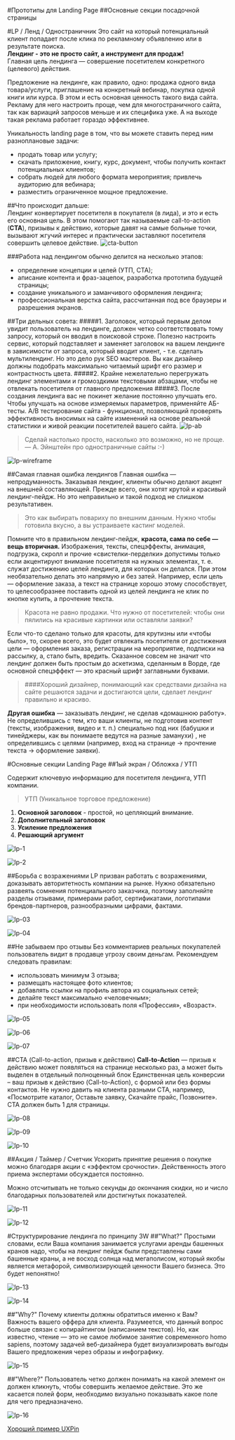 #Прототипы для Landing Page
##Основные секции посадочной страницы

#LP / Ленд / Одностраничник
Это сайт на который потенциальный клиент попадает после клика по рекламному объявлению или в результате поиска.  
**Лендинг - это не просто сайт, а инструмент для продаж!**  
Главная цель лендинга — совершение посетителем конкретного (целевого) действия.

Предложение на лендинге, как правило, одно: продажа одного вида товара/услуги, приглашение на конкретный вебинар, покупка одной книги или курса. В этом и есть основная ценность такого вида сайта. Рекламу для него настроить проще, чем для многостраничного сайта, так как вариаций запросов меньше и их специфика уже. А на выходе такая реклама работает гораздо эффективнее.

Уникальность landing page в том, что вы можете ставить перед ним разноплановые задачи:

* продать товар или услугу;
* скачать приложение, книгу, курс, документ, чтобы получить контакт потенциальных клиентов;
* собрать людей для любого формата мероприятия;
привлечь аудиторию для вебинара;
* разместить ограниченное мощное предложение.

##Что происходит дальше:  
Лендинг конвертирует посетителя в покупателя (в лида), и это и есть его основная цель. В этом помогают так называемые call-to-action (**CTA**), призывы к действию, которые давят на самые больные точки, вызывают жгучий интерес и практически заставляют посетителя совершить целевое действие.
![cta-button](images/2019/03/cta-button.png)

###Работа над лендингом обычно делится на несколько этапов:
* определение концепции и целей (УТП, СТА);
* аписание контента и фраз-зацепок, разработка прототипа будущей страницы;
* создание уникального и заманчивого оформления лендинга;
* профессиональная верстка сайта, рассчитанная под все браузеры и разрешения экранов.

##Три дельных совета:
#####1. Заголовок, который первым делом увидит пользователь на лендинге, должен четко соответствовать тому запросу, который он вводил в поисковой строке. Полезно настроить сервис, который подставляет и заменяет заголовок на вашем лендинге в зависимости от запроса, который вводит клиент, - т.е. сделать мультилендинг. Но это дело рук SEO мастеров. Вы как дизайнер должны подобрать максимально читаемый шрифт его размер и контрастность цвета.
#####2. Крайне нежелательно перегружать лендинг элементами и громоздкими текстовыми абзацами, чтобы не отвлекать посетителя от главного предложения
#####3. После создания лендинга вас не покинет желание постоянно улучшать его. Чтобы улучшать на основе измеряемых параметров, применяйте АБ-тесты. A/B тестирование сайта - функционал, позволяющий проверять эффективность вносимых на сайте изменений на основе реальной статистики и живой реакции посетителей вашего сайта.
![lp-ab](images/2019/03/lp-ab.png)

>Сделай настолько просто, насколько это возможно, но не проще.
— А. Эйнштейн про одностраничные сайты :-)

![lp-wireframe](images/2019/03/lp-wireframe.png)

##Самая главная ошибка лендингов
Главная ошибка — непродуманность. Заказывая лендинг, клиенты обычно делают акцент на внешней составляющей. Прежде всего, они хотят крутой и красивый лендинг-пейдж. Но это неправильно и такой подход не слишком результативен.
>Это как выбирать повариху по внешним данным. Нужно чтобы готовила вкусно, а вы устраиваете кастинг моделей.

Помните что в правильном лендинг-пейдж, **красота, сама по себе — вещь вторичная.** Изображения, тексты, спецэффекты, анимация, подгрузка, скролл и прочие «свистелки-перделки» допустимы только если акцентируют внимание посетителя на нужных элементах, т. е. служат достижению целей лендинга, для которых он делался. При этом необязательно делать это напрямую и без затей. Например, если цель — оформление заказа, а текст на странице хорошо этому способствует, то целесообразнее поставить одной из целей лендинга не клик по кнопке купить, а прочтение текста.

>Красота не равно продажи. Что нужно от посетителей: чтобы они пялились на красивые картинки или оставляли заявки?

Если что-то сделано только для красоты, для крутизны или «чтобы было», то, скорее всего, это будет отвлекать посетителя от достижения цели — оформления заказа, регистрации на мероприятие, подписки на рассылку, а, стало быть, вредить. Сказанное совсем не значит что лендинг должен быть простым до аскетизма, сделанным в Ворде, где основной спецэффект — это красный шрифт заглавными буквами.

> ####Хороший дизайнер, понимающий как средствами дизайна на сайте решаются задачи и достигаются цели, сделает лендинг правильно и красиво.

**Другая ошибка** — заказывать лендинг, не сделав «домашнюю работу». Не определившись с тем, кто ваши клиенты, не подготовив контент (тексты, изображения, видео и т. п.) специально под них (бабушки и тинейджеры, как вы понимаете ведутся на разные заманухи) , не определившись с целями (например, вход на странице → прочтение текста → оформление заявки).

#Основные секции Landing Page
##1ый экран / Обложка / УТП

Содержит ключевую информацию для посетителя лендинга, УТП компании.
> УТП (Уникальное торговое предложение)
1. **Основной заголовок** - простой, но цепляющий внимание.
2. **Дополнительный заголовок**
3. **Усиление предложения**
4. **Решающий аргумент**


![lp-1](images/2019/03/lp-1.png)

![lp-2](images/2019/03/lp-2.png)

##Борьба с возражениями
LP призван работать с возражениями, доказывать авторитетность компании на рынке. Нужно обязательно развеять сомнения потенциального заказчика, поэтому заполняйте разделы отзывами, примерами работ, сертификатами, логотипами брендов-партнеров, разнообразными цифрами, фактами.

![lp-03](images/2019/03/lp-03.png)

![lp-04](images/2019/03/lp-04.png)

##Не забываем про отзывы
Без комментариев реальных покупателей пользователь видит в продавце угрозу своим деньгам. Рекомендуем следовать правилам:

* использовать минимум 3 отзыва;
* размещать настоящее фото клиентов;
* добавлять ссылки на профиль автора из социальных сетей;
* делайте текст максимально «человечным»;
* при необходимости использовать поля «Профессия», «Возраст».

![lp-05](images/2019/03/lp-05.png)

![lp-06](images/2019/03/lp-06.png)

![lp-07](images/2019/03/lp-07.png)

##СТА (Call-to-action, призыв к действию)
**Call-to-Action** — призыв к действию может появляться на странице несколько раз, а может быть выделен в отдельный полноценный блок
Единственная цель конверсии – ваш призыв к действию (Call-to-Action), с формой или без формы контактов. Не нужно давить на клиента разными CTA, например, «Посмотрите каталог, Оставьте заявку, Скачайте прайс, Позвоните».
CTA должен быть 1 для страницы.

![lp-08](images/2019/03/lp-08.png)

![lp-09](images/2019/03/lp-09.png)

![lp-10](images/2019/03/lp-10.png)

##Акция / Таймер / Счетчик
Ускорить принятие решения о покупке можно благодаря акции с «эффектом срочности». Действенность этого приема экспертами обсуждается постоянно.

Можно отсчитывать не только секунды до окончания скидки, но и число благодарных пользователей или достигнутых показателей.

![lp-11](images/2019/03/lp-11.png)

![lp-12](images/2019/03/lp-12.png)

#Структурирование лендинга по принципу 3W
##"What?"
Простыми словами, если Ваша компания занимается услугами аренды башенных кранов надо, чтобы на лендинг пейдж были представлены сами башенные краны, а не восход солнца над мегаполисом, который якобы является метафорой, символизирующей ценности Вашего бизнеса. Это будет непонятно!

![lp-13](images/2019/03/lp-13.png)

![lp-14](images/2019/03/lp-14.png)

##"Why?"
Почему клиенты должны обратиться именно к Вам? Важность вашего оффера для клиента. Разумеется, что данный вопрос больше связан с копирайтингом (написанием текстов). Но, как известно, чтение — это не самое любимое занятие современного homo sapiens, поэтому задачей веб-дизайнера будет визуализировать выгоды Вашего предложения через образы и инфографику.

![lp-15](images/2019/03/lp-15.png)

##"Where?"
Пользователь четко должен понимать на какой элемент он должен кликнуть, чтобы совершить желаемое действие. Это же касается полей форм, необходимо визуально показывать какое поле для чего предназначено.

![lp-16](images/2019/03/lp-16.png)

[Хороший пример UXPin](https://www.uxpin.com/)
